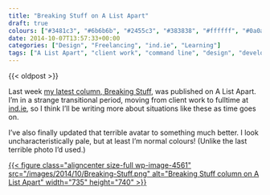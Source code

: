 ```yaml
---
title: "Breaking Stuff on A List Apart"
draft: true
colours: ["#3481c3", "#6b6b6b", "#2455c3", "#383838", "#ffffff", "#0a0a0a", "#ffffff"]
date: 2014-10-07T13:57:33+00:00
categories: ["Design", "Freelancing", "ind.ie", "Learning"]
tags: ["A List Apart", "client work", "command line", "design", "development", "Git", "learning"]
---
```


{{< oldpost >}}

Last week [my latest column, Breaking Stuff](http://alistapart.com/column/breaking-stuff), was published on A List Apart. I’m in a strange transitional period, moving from client work to fulltime at [ind.ie](https://ind.ie), so I think I’ll be writing more about situations like these as time goes on.

I’ve also finally updated that terrible avatar to something much better. I look uncharacteristically pale, but at least I’m normal colours! (Unlike the last terrible photo I’d used.)

[{{< figure class="aligncenter size-full wp-image-4561" src="/images/2014/10/Breaking-Stuff.png" alt="Breaking Stuff column on A List Apart" width="735" height="740" >}}](http://alistapart.com/column/breaking-stuff)
